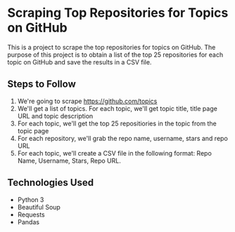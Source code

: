 # Scraping Top Repositories for Topics on GitHub

This is a project to scrape the top repositories for topics on GitHub. The purpose of this project is to obtain a list of the top 25 repositories for each topic on GitHub and save the results in a CSV file. 

## Steps to Follow

1. We're going to scrape https://github.com/topics
2. We'll get a list of topics. For each topic, we'll get topic title, title page URL and topic description
3. For each topic, we'll get the top 25 repositiories in the topic from the topic page
4. For each repository, we'll grab the repo name, username, stars and repo URL
5. For each topic, we'll create a CSV file in the following format: Repo Name, Username, Stars, Repo URL.

## Technologies Used

- Python 3
- Beautiful Soup
- Requests
- Pandas


